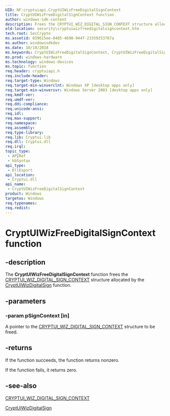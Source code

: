 ```yaml
---
UID: NF:cryptuiapi.CryptUIWizFreeDigitalSignContext
title: CryptUIWizFreeDigitalSignContext function
author: windows-sdk-content
description: Frees the CRYPTUI_WIZ_DIGITAL_SIGN_CONTEXT structure allocated by the CryptUIWizDigitalSign function.
old-location: security\cryptuiwizfreedigitalsigncontext.htm
tech.root: SecCrypto
ms.assetid: 039615ee-0485-4698-944f-23359253767a
ms.author: windowssdkdev
ms.date: 10/19/2018
ms.keywords: CryptUIWizFreeDigitalSignContext, CryptUIWizFreeDigitalSignContext function [Security], cryptuiapi/CryptUIWizFreeDigitalSignContext, security.cryptuiwizfreedigitalsigncontext
ms.prod: windows-hardware
ms.technology: windows-devices
ms.topic: function
req.header: cryptuiapi.h
req.include-header: 
req.target-type: Windows
req.target-min-winverclnt: Windows XP [desktop apps only]
req.target-min-winversvr: Windows Server 2003 [desktop apps only]
req.kmdf-ver: 
req.umdf-ver: 
req.ddi-compliance: 
req.unicode-ansi: 
req.idl: 
req.max-support: 
req.namespace: 
req.assembly: 
req.type-library: 
req.lib: Cryptui.lib
req.dll: Cryptui.dll
req.irql: 
topic_type:
 - APIRef
 - kbSyntax
api_type:
 - DllExport
api_location:
 - Cryptui.dll
api_name:
 - CryptUIWizFreeDigitalSignContext
product: Windows
targetos: Windows
req.typenames: 
req.redist: 
---
```


# CryptUIWizFreeDigitalSignContext function


## -description


The <b>CryptUIWizFreeDigitalSignContext</b> function frees the <a href="https://msdn.microsoft.com/en-us/library/Aa380668(v=VS.85).aspx">CRYPTUI_WIZ_DIGITAL_SIGN_CONTEXT</a> structure allocated by the <a href="https://msdn.microsoft.com/en-us/library/Aa380292(v=VS.85).aspx">CryptUIWizDigitalSign</a> function.


## -parameters




### -param pSignContext [in]

A pointer to the   <a href="https://msdn.microsoft.com/en-us/library/Aa380668(v=VS.85).aspx">CRYPTUI_WIZ_DIGITAL_SIGN_CONTEXT</a> structure to be freed.


## -returns



If the function succeeds, the function returns nonzero.

If the function fails, it returns zero.




## -see-also




<a href="https://msdn.microsoft.com/en-us/library/Aa380668(v=VS.85).aspx">CRYPTUI_WIZ_DIGITAL_SIGN_CONTEXT</a>



<a href="https://msdn.microsoft.com/en-us/library/Aa380292(v=VS.85).aspx">CryptUIWizDigitalSign</a>
 

 

